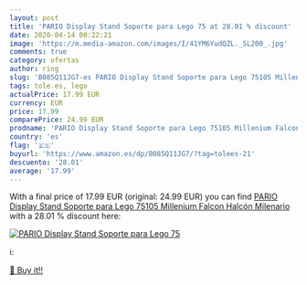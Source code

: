 ```yaml
---
layout: post
title: 'PARIO Display Stand Soporte para Lego 75 at 28.01 % discount'
date: 2020-04-14 00:22:21
image: 'https://m.media-amazon.com/images/I/41YM6YudQZL._SL200_.jpg'
comments: true
category: ofertas
author: ring
slug: 'B085Q11JG7-es PARIO Display Stand Soporte para Lego 75105 Millenium...'
tags: tole.es, lego
actualPrice: 17.99 EUR
currency: EUR
price: 17.99
comparePrice: 24.99 EUR
prodname: 'PARIO Display Stand Soporte para Lego 75105 Millenium Falcon Halcón Milenario'
country: 'es'
flag: '🇪🇸'
buyurl: 'https://www.amazon.es/dp/B085Q11JG7/?tag=tolees-21'
descuento: '28.01'
average: '17.99'
---
```


With a final price of 17.99 EUR (original: 24.99 EUR) you can find [PARIO Display Stand Soporte para Lego 75105 Millenium Falcon Halcón Milenario](https://www.amazon.es/dp/B085Q11JG7/?tag=tolees-21) with a  28.01 % discount here:

[![PARIO Display Stand Soporte para Lego 75](https://m.media-amazon.com/images/I/41YM6YudQZL._SL200_.jpg)](https://www.amazon.es/dp/B085Q11JG7/?tag=tolees-21)

ℹ️:


[🛒 Buy it!!](https://www.amazon.es/dp/B085Q11JG7/?tag=tolees-21)
